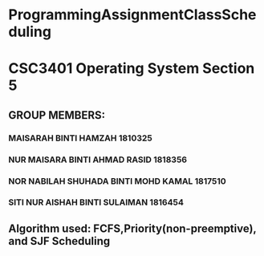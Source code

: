 # ProgrammingAssignmentClassScheduling
# CSC3401 Operating System Section 5
## GROUP MEMBERS:
### MAISARAH BINTI HAMZAH  1810325
### NUR MAISARA BINTI AHMAD RASID  1818356
### NOR NABILAH SHUHADA BINTI MOHD KAMAL  1817510
### SITI NUR AISHAH BINTI SULAIMAN  1816454

## Algorithm used: FCFS,Priority(non-preemptive), and SJF Scheduling
